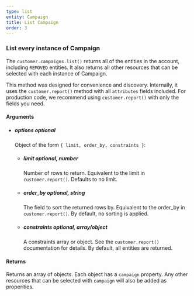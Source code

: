 ```yaml
---
type: list
entity: Campaign 
title: List Campaign 
order: 3
---
```


### List every instance of Campaign 


The `customer.campaigns.list()` returns all of the entities in the account, including `REMOVED` entities. It also returns all other resources that can be selected with each instance of Campaign.

This method was designed for convenience and discovery. Internally, it uses the `customer.report()` method with all `attributes` fields included. For production code, we recommend using `customer.report()` with only the fields you need.


#### Arguments

- ##### options *optional*
    Object of the form `{ limit, order_by, constraints }`:
    - ##### limit *optional, number*
        Number of rows to return. Equivalent to the limit in `customer.report()`. Defaults to no limit.
    - ##### order_by *optional, string*
        The field to sort the returned rows by. Equivalent to the order_by in `customer.report()`. By default, no sorting is applied.
    - ##### constraints *optional, array/object*
        A constraints array or object. See the `customer.report()` documentation for details. By default, all entities are returned.


#### Returns

Returns an array of objects.
Each object has a `campaign` property. Any other resources that can be selected with `campaign` will also be added as properities.

